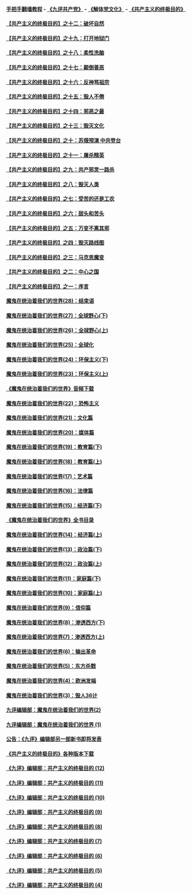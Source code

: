 #### [手把手翻墙教程](https://github.com/gfw-breaker/guides/wiki) -  [《九评共产党》](https://github.com/gfw-breaker/9ping.md?t=05070937) - [《解体党文化》](https://github.com/gfw-breaker/jtdwh.md?t=05070937) - [《共产主义的终极目的》](https://github.com/gfw-breaker/gczydzjmd.md?t=05070937)

#### [【共产主义的终极目的】之十二：破坏自然](../pages/nsc422/n11135214.md?t=05070937) 

#### [【共产主义的终极目的】之十九：打开地狱门](../pages/nsc422/n11206376.md?t=05070937) 

#### [【共产主义的终极目的】之十八：柔性洗脑](../pages/nsc422/n11199994.md?t=05070937) 

#### [【共产主义的终极目的】之十七：颠倒善恶](../pages/nsc422/n11179782.md?t=05070937) 

#### [【共产主义的终极目的】之十六：反神骂祖宗](../pages/nsc422/n11166798.md?t=05070937) 

#### [【共产主义的终极目的】之十五：毁人不倦](../pages/nsc422/n11166792.md?t=05070937) 

#### [【共产主义的终极目的】之十四：邪恶之最](../pages/nsc422/n11150249.md?t=05070937) 

#### [【共产主义的终极目的】之十三：毁灭文化](../pages/nsc422/n11135227.md?t=05070937) 

#### [【共产主义的终极目的】之十：苏俄预演 中共登台](../pages/nsc422/n11118424.md?t=05070937) 

#### [【共产主义的终极目的】之十一：屠杀精英](../pages/nsc422/n11118442.md?t=05070937) 

#### [【共产主义的终极目的】之九：共产邪灵一路杀](../pages/nsc422/n11114139.md?t=05070937) 

#### [【共产主义的终极目的】之八：毁灭人类](../pages/nsc422/n11108503.md?t=05070937) 

#### [【共产主义的终极目的】之七：受苦的还是工农](../pages/nsc422/n11101809.md?t=05070937) 

#### [【共产主义的终极目的】之六：甜头和苦头](../pages/nsc422/n11096971.md?t=05070937) 

#### [【共产主义的终极目的】之五：万变不离其邪](../pages/nsc422/n11091285.md?t=05070937) 

#### [【共产主义的终极目的】之四：毁灭路线图](../pages/nsc422/n11086284.md?t=05070937) 

#### [【共产主义的终极目的】之三：马克思魔变](../pages/nsc422/n11061941.md?t=05070937) 

#### [【共产主义的终极目的】之二：中心之国](../pages/nsc422/n11047728.md?t=05070937) 

#### [【共产主义的终极目的】之一：序言](../pages/nsc422/n11086077.md?t=05070937) 

#### [魔鬼在统治着我们的世界(28)：结束语](../pages/nsc422/n10936246.md?t=05070937) 

#### [魔鬼在统治着我们的世界(27)：全球野心(下)](../pages/nsc422/n10928319.md?t=05070937) 

#### [魔鬼在统治着我们的世界(26)：全球野心(上)](../pages/nsc422/n10900318.md?t=05070937) 

#### [魔鬼在统治着我们的世界(25)：全球化](../pages/nsc422/n10788205.md?t=05070937) 

#### [魔鬼在统治着我们的世界(24)：环保主义(下)](../pages/nsc422/n10695307.md?t=05070937) 

#### [魔鬼在统治着我们的世界(23)：环保主义(上)](../pages/nsc422/n10688613.md?t=05070937) 

#### [《魔鬼在统治着我们的世界》音频下载](../pages/nsc422/n10635553.md?t=05070937) 

#### [魔鬼在统治着我们的世界(22)：恐怖主义](../pages/nsc422/n10614727.md?t=05070937) 

#### [魔鬼在统治着我们的世界(21)：文化篇](../pages/nsc422/n10597706.md?t=05070937) 

#### [魔鬼在统治着我们的世界(20)：媒体篇](../pages/nsc422/n10586579.md?t=05070937) 

#### [魔鬼在统治着我们的世界(19)：教育篇(下)](../pages/nsc422/n10564808.md?t=05070937) 

#### [魔鬼在统治着我们的世界(18)：教育篇(上)](../pages/nsc422/n10526970.md?t=05070937) 

#### [魔鬼在统治着我们的世界(17)：艺术篇](../pages/nsc422/n10499093.md?t=05070937) 

#### [魔鬼在统治着我们的世界(16)：法律篇](../pages/nsc422/n10485969.md?t=05070937) 

#### [魔鬼在统治着我们的世界(15)：经济篇(下)](../pages/nsc422/n10469975.md?t=05070937) 

#### [《魔鬼在统治着我们的世界》全书目录](../pages/nsc422/n10464261.md?t=05070937) 

#### [魔鬼在统治着我们的世界(14)：经济篇(上)](../pages/nsc422/n10457370.md?t=05070937) 

#### [魔鬼在统治着我们的世界(13)：政治篇(下)](../pages/nsc422/n10448270.md?t=05070937) 

#### [魔鬼在统治着我们的世界(12)：政治篇(上)](../pages/nsc422/n10444576.md?t=05070937) 

#### [魔鬼在统治着我们的世界(11)：家庭篇(下)](../pages/nsc422/n10440961.md?t=05070937) 

#### [魔鬼在统治着我们的世界(10)：家庭篇(上)](../pages/nsc422/n10435448.md?t=05070937) 

#### [魔鬼在统治着我们的世界(9)：信仰篇](../pages/nsc422/n10432159.md?t=05070937) 

#### [魔鬼在统治着我们的世界(8)：渗透西方(下)](../pages/nsc422/n10429603.md?t=05070937) 

#### [魔鬼在统治着我们的世界(7)：渗透西方(上)](../pages/nsc422/n10426013.md?t=05070937) 

#### [魔鬼在统治着我们的世界(6)：输出革命](../pages/nsc422/n10421536.md?t=05070937) 

#### [魔鬼在统治着我们的世界(5)：东方杀戮](../pages/nsc422/n10417707.md?t=05070937) 

#### [魔鬼在统治着我们的世界(4)：欧洲发端](../pages/nsc422/n10414890.md?t=05070937) 

#### [魔鬼在统治着我们的世界(3)：毁人36计](../pages/nsc422/n10411583.md?t=05070937) 

#### [九评编辑部：魔鬼在统治着我们的世界(2)](../pages/nsc422/n10410036.md?t=05070937) 

#### [九评编辑部：魔鬼在统治着我们的世界 (1)](../pages/nsc422/n10406825.md?t=05070937) 

#### [公告：《九评》编辑部另一部新书即将发表](../pages/nsc422/n10405104.md?t=05070937) 

#### [《共产主义的终极目的》各种版本下载](../pages/nsc422/n10022138.md?t=05070937) 

#### [《九评》编辑部：共产主义的终极目的 (12)](../pages/nsc422/n9933272.md?t=05070937) 

#### [《九评》编辑部：共产主义的终极目的 (11)](../pages/nsc422/n9924973.md?t=05070937) 

#### [《九评》编辑部：共产主义的终极目的 (10)](../pages/nsc422/n9920883.md?t=05070937) 

#### [《九评》编辑部：共产主义的终极目的 (9)](../pages/nsc422/n9916363.md?t=05070937) 

#### [《九评》编辑部：共产主义的终极目的 (8)](../pages/nsc422/n9912488.md?t=05070937) 

#### [《九评》编辑部：共产主义的终极目的 (7)](../pages/nsc422/n9901176.md?t=05070937) 

#### [《九评》编辑部：共产主义的终极目的 (6)](../pages/nsc422/n9899359.md?t=05070937) 

#### [《九评》编辑部：共产主义的终极目的 (5)](../pages/nsc422/n9893174.md?t=05070937) 

#### [《九评》编辑部：共产主义的终极目的 (4)](../pages/nsc422/n9891246.md?t=05070937) 

